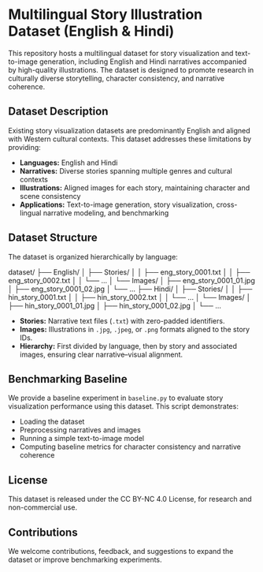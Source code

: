 # Multilingual Story Illustration Dataset (English & Hindi)

This repository hosts a multilingual dataset for story visualization and text-to-image generation, including English and Hindi narratives accompanied by high-quality illustrations. The dataset is designed to promote research in culturally diverse storytelling, character consistency, and narrative coherence.

## Dataset Description

Existing story visualization datasets are predominantly English and aligned with Western cultural contexts. This dataset addresses these limitations by providing:

- **Languages:** English and Hindi
- **Narratives:** Diverse stories spanning multiple genres and cultural contexts
- **Illustrations:** Aligned images for each story, maintaining character and scene consistency
- **Applications:** Text-to-image generation, story visualization, cross-lingual narrative modeling, and benchmarking

## Dataset Structure

The dataset is organized hierarchically by language:

dataset/
├── English/
│ ├── Stories/
│ │ ├── eng_story_0001.txt
│ │ ├── eng_story_0002.txt
│ │ └── ...
│ └── Images/
│ ├── eng_story_0001_01.jpg
│ ├── eng_story_0001_02.jpg
│ └── ...
├── Hindi/
│ ├── Stories/
│ │ ├── hin_story_0001.txt
│ │ ├── hin_story_0002.txt
│ │ └── ...
│ └── Images/
│ ├── hin_story_0001_01.jpg
│ ├── hin_story_0001_02.jpg
│ └── ...


- **Stories:** Narrative text files (`.txt`) with zero-padded identifiers.
- **Images:** Illustrations in `.jpg`, `.jpeg`, or `.png` formats aligned to the story IDs.
- **Hierarchy:** First divided by language, then by story and associated images, ensuring clear narrative–visual alignment.

## Benchmarking Baseline

We provide a baseline experiment in `baseline.py` to evaluate story visualization performance using this dataset. This script demonstrates:

- Loading the dataset
- Preprocessing narratives and images
- Running a simple text-to-image model
- Computing baseline metrics for character consistency and narrative coherence

## License

This dataset is released under the CC BY-NC 4.0 License, for research and non-commercial use.

## Contributions

We welcome contributions, feedback, and suggestions to expand the dataset or improve benchmarking experiments.
